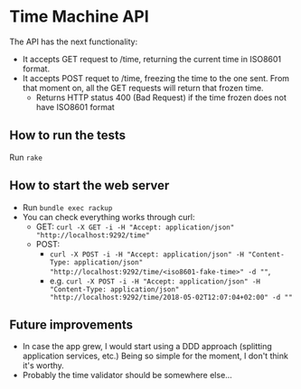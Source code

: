# Time Machine API
The API has the next functionality:
* It accepts GET request to /time, returning the current time in ISO8601 format.
* It accepts POST requet to /time, freezing the time to the one sent. From that moment on, all the GET requests will return that frozen time.
    * Returns HTTP status 400 (Bad Request) if the time frozen does not have ISO8601 format


## How to run the tests
Run `rake`


## How to start the web server
* Run `bundle exec rackup`
* You can check everything works through curl:
    * GET: `curl -X GET -i -H "Accept: application/json" "http://localhost:9292/time"`
    * POST:
        * `curl -X POST -i -H "Accept: application/json" -H "Content-Type: application/json" "http://localhost:9292/time/<iso8601-fake-time>" -d ""`,
        * e.g. `curl -X POST -i -H "Accept: application/json" -H "Content-Type: application/json" "http://localhost:9292/time/2018-05-02T12:07:04+02:00" -d ""`



## Future improvements
* In case the app grew, I would start using a DDD approach (splitting application services, etc.) Being so simple for the moment, I don't think it's worthy.
* Probably the time validator should be somewhere else...